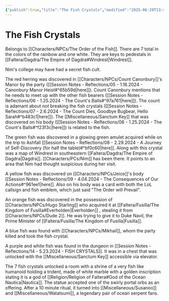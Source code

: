 ```yaml
---
{"publish":true,"title":"The Fish Crystals","modified":"2025-06-29T13:46:48.946-07:00","cssclasses":""}
---
```




# The Fish Crystals

Belongs to [[Characters/NPCs/The Order of the Fish]]. There are 7 total in the colors of the rainbow and one white. They are keys to pedestals in [[Faltera/Dagdra/The Empire of Dagdra#Windrest\|Windrest]].

Nim's college may have had a secret fish cult.

The red herring was discovered in [[Characters/NPCs/Count Canonbury]]'s Manor by the party ([[Session Notes - Reflections/05 - 1.18.2024 - Canonbury Manor Heist#^65b59d\|here]]). Count Canonbury mentions that he needs to meet up with the other fish bearers ([[Session Notes - Reflections/06 - 1.25.2024 - The Count's Balls#^97a761\|here]]). The count is adamant about _not_ breaking the fish crystals ([[Session Notes - Reflections/07 - 2.6.2024 - The Count Dies, Goodbye Bugbear, Hello Sarah#^b483c1\|here]]). The [[Miscellaneous/Sanctum Key]] that was discovered on his body ([[Session Notes - Reflections/06 - 1.25.2024 - The Count's Balls#^f23f3c\|here]]) is related to the fish.

The green fish was discovered in a glowing green amulet acquired while on the trip to Ashfall [[Session Notes - Reflections/08 - 2.29.2024 - A Journey of Self-Discovery (for half the table)#^bf0c60\|here]]. Along with this crystal was a map of Windrest in southeastern [[Faltera/Dagdra/The Empire of Dagdra\|Dagdra]]. [[Characters/PCs/Nim]] has been there. It points to an area that Nim had thought suspicious during her visit.

A yellow fish was discovered on [[Characters/NPCs/Jeice]]'s body [[Session Notes - Reflections/09 - 4.04.2024 - The Consequences of Our Actions#^961ee1\|here]]. Also on his body was a card with both the LoL callsign and fish emblem, which just said "The Order will Prevail".

An orange fish was discovered in the possession of [[Characters/NPCs/Hugo Starling]] who acquired it at [[Faltera/Fusilla/The Kingdom of Fusilla#Everholden\|Everholden]] , stealing it from [[Characters/NPCs/Dude 2]]. He was trying to give it to Duke Navil, the Prime Minister of [[Faltera/Fusilla/The Kingdom of Fusilla\|Fusilla]].

A blue fish was found with [[Characters/NPCs/Mikhail]], whom the party killed and took the fish crystal.

A purple and white fish was found in the dungeon in [[Session Notes - Reflections/14 - 5.23.2024 - FISH CRYSTALS]]. It was in a chest that was unlocked with the [[Miscellaneous/Sanctum Key]] accessible via elevator.

The 7 fish crystals unlocked a room with a shrine of a very fish like humanoid holding a trident, made of white marble with a golden inscription stating it is a god of [[Religion/Religion of Faltera#God of the Ocean Nautica\|Nautica]]. The statue accepted one of the swirly portal orbs as an offering. After a 10 minute ritual, it turned into [[Miscellaneous/Susanoo]] and [[Miscellaneous/Watatsumi]], a legendary pair of ocean serpent fans.
